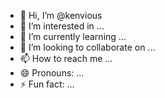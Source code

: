 - 👋 Hi, I’m @kenvious
- 👀 I’m interested in ...
- 🌱 I’m currently learning ...
- 💞️ I’m looking to collaborate on ...
- 📫 How to reach me ...
- 😄 Pronouns: ...
- ⚡ Fun fact: ...

<!---
kenvious/kenvious is a ✨ special ✨ repository because its `README.md` (this file) appears on your GitHub profile.
You can click the Preview link to take a look at your changes.
--->
